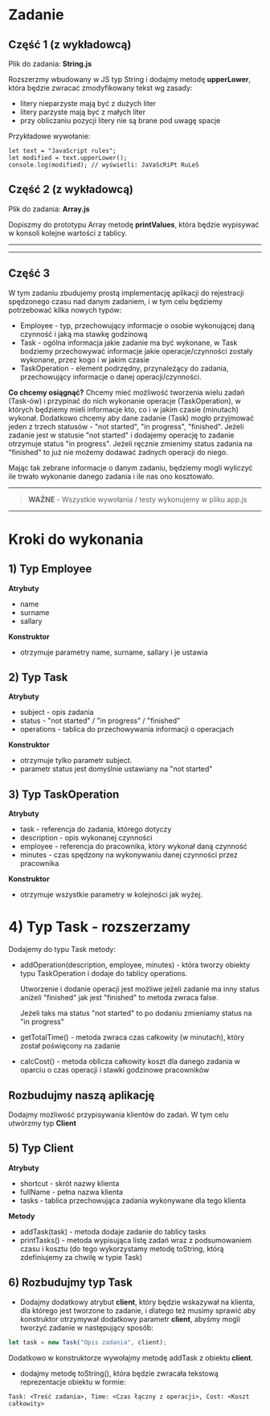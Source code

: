 # Zadanie

Część 1 (z wykładowcą)
---
Plik do zadania: **String.js**

Rozszerzmy wbudowany w JS typ String i dodajmy metodę **upperLower**, 
która będzie zwracać zmodyfikowany tekst wg zasady:
- litery nieparzyste mają być z dużych liter
- litery parzyste mają być z małych liter
- przy obliczaniu pozycji litery nie są brane pod uwagę spacje

Przykładowe wywołanie:
```
let text = "JavaScript rules";
let modified = text.upperLower();
console.log(modified); // wyświetli: JaVaScRiPt RuLeS
```

Część 2 (z wykładowcą)
---
Plik do zadania: **Array.js**

Dopiszmy do prototypu Array metodę **printValues**, która będzie wypisywać
w konsoli kolejne wartości z tablicy.


---
---

Część 3  
---

W tym zadaniu zbudujemy prostą implementację aplikacji do rejestracji spędzonego czasu nad danym zadaniem, i w tym celu będziemy potrzebować kilka nowych typów:
- Employee - typ, przechowujący informacje o osobie wykonującej daną czynność i jaką ma stawkę godzinową
- Task - ogólna informacja jakie zadanie ma być wykonane, w Task bodziemy przechowywać informacje jakie operacje/czynności zostały wykonane, przez kogo i w jakim czasie
- TaskOperation - element podrzędny, przynależący do zadania, przechowujący informacje o danej operacji/czynności.

**Co chcemy osiągnąć?**
Chcemy mieć możliwość tworzenia wielu zadań (Task-ów) i przypinać do nich wykonanie operacje (TaskOperation),  w których będziemy mieli informacje kto, co i w jakim czasie (minutach) wykonał.
Dodatkowo chcemy aby dane zadanie (Task) mogło przyjmować jeden z trzech statusów - "not started", "in progress", "finished".
Jeżeli zadanie jest w statusie "not started" i dodajemy operację to zadanie otrzymuje status "in progress".
Jeżeli ręcznie zmienimy status zadania na "finished" to już nie możemy dodawać żadnych operacji do niego.

Mając tak zebrane informacje o danym zadaniu, będziemy mogli wyliczyć ile trwało wykonanie danego zadania i ile nas ono kosztowało.

---
> **WAŻNE** - Wszystkie wywołania / testy wykonujemy w pliku app.js
---


# Kroki do wykonania

## 1) Typ Employee
**Atrybuty**
- name
- surname
- sallary

**Konstruktor**
- otrzymuje parametry name, surname, sallary i je ustawia

## 2) Typ Task
**Atrybuty**
- subject - opis zadania
- status - "not started" / "in progress" / "finished"
- operations - tablica do przechowywania informacji o operacjach

**Konstruktor**
- otrzymuje tylko parametr subject.
- parametr status jest domyślnie ustawiany na "not started"

## 3) Typ TaskOperation
**Atrybuty**
- task - referencja do zadania, którego dotyczy 
- description - opis wykonanej czynności
- employee - referencja do pracownika, który wykonał daną czynność
- minutes - czas spędzony na wykonywaniu danej czynności przez pracownika

**Konstruktor**
- otrzymuje wszystkie parametry w kolejności jak wyżej.

# 4) Typ Task - rozszerzamy
Dodajemy do typu Task metody:
- addOperation(description, employee, minutes) - która tworzy obiekty typu TaskOperation i dodaje do tablicy operations. 

    Utworzenie i dodanie operacji jest możliwe jeżeli zadanie ma inny status aniżeli "finished" jak jest "finished" to metoda zwraca false.
    
    Jeżeli taks ma status "not started" to po dodaniu zmieniamy status na "in progress"

- getTotalTime() - metoda zwraca czas całkowity (w minutach), który został poświęcony na zadanie

- calcCost() - metoda oblicza całkowity koszt dla danego zadania w oparciu o czas operacji i stawki godzinowe pracowników


Rozbudujmy naszą aplikację
---
Dodajmy możliwość przypisywania klientów do zadań. W tym celu utwórzmy typ **Client**

## 5) Typ Client

**Atrybuty**
- shortcut - skrót nazwy klienta
- fullName - pełna nazwa klienta
- tasks - tablica przechowująca zadania wykonywane dla tego klienta

**Metody**
- addTask(task) - metoda dodaje zadanie do tablicy tasks
- printTasks() - metoda wypisująca listę zadań wraz z podsumowaniem czasu i kosztu (do tego wykorzystamy metodę toString, którą zdefiniujemy za chwilę w typie Task)


## 6) Rozbudujmy typ Task
- Dodajmy dodatkowy atrybut **client**, który będzie wskazywał na klienta, dla którego jest tworzone to zadanie, i dlatego też musimy sprawić aby konstruktor otrzymywał dodatkowy parametr **client**, abyśmy mogli tworzyć zadanie w następujący sposób:
```js
let task = new Task("Opis zadania", client);
```
Dodatkowo w konstruktorze wywołajmy metodę addTask z obiektu **client**.

- dodajmy metodę toString(), która będzie zwracała tekstową reprezentacje obiektu w formie:
```
Task: <Treść zadania>, Time: <Czas łączny z operacji>, Cost: <Koszt całkowity>
```



















